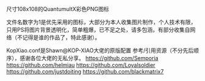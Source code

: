 尺寸108x108的QuantumultX彩色PNG图标

文件名数字为1是优先采用的图标，大部分为本人收集图片制作，个人技术有限，只用PS将图片背景透明化，简单粗爆，已不足之处，请多包涵，有部分收集自网络（不记得是谁的作品了，特此感谢）。

KopXiao.conf是Shawn@KOP-XIAO大佬的原版配置
参考/引用资源（不分先后顺序），感谢各位大佬的无私分享。
https://github.com/Semporia
https://github.com/helmiau
https://github.com/Loyalsoldier
https://github.com/justdoiting
https://github.com/blackmatrix7
